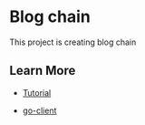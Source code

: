 # Blog chain

This project is creating blog chain

## Learn More

- [Tutorial](https://docs.ignite.com/guide/blog)

- [go-client](https://docs.ignite.com/guide/blog/connect-blockchain)

